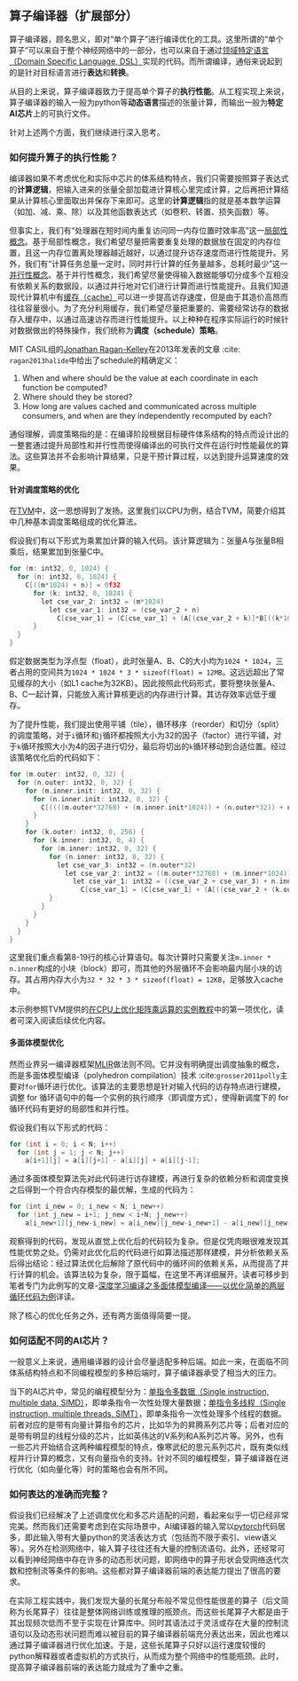 ## 算子编译器（扩展部分）

算子编译器，顾名思义，即对“单个算子”进行编译优化的工具。这里所谓的“单个算子”可以来自于整个神经网络中的一部分，也可以来自于通过[领域特定语言（Domain Specific Language, DSL）](https://en.wikipedia.org/wiki/Domain-specific_language)实现的代码。而所谓编译，通俗来说起到的是针对目标语言进行**表达**和**转换**。

从目的上来说，算子编译器致力于提高单个算子的**执行性能**。从工程实现上来说，算子编译器的输入一般为python等**动态语言**描述的张量计算，而输出一般为**特定AI芯片**上的可执行文件。

针对上述两个方面，我们继续进行深入思考。

### 如何提升算子的执行性能？

编译器如果不考虑优化和实际中芯片的体系结构特点，我们只需要按照算子表达式的**计算逻辑**，把输入进来的张量全部加载进计算核心里完成计算，之后再把计算结果从计算核心里面取出并保存下来即可。这里的**计算逻辑**指的就是基本数学运算（如加、减、乘、除）以及其他函数表达式（如卷积、转置、损失函数）等。

但事实上，我们有“处理器在短时间内重复访问同一内存位置时效率高”这一[局部性概念](https://en.wikipedia.org/wiki/Locality_of_reference)。基于局部性概念，我们希望尽量把需要重复处理的数据放在固定的内存位置，且这一内存位置离处理器越近越好，以通过提升访存速度而进行性能提升。另外，我们有“计算任务总量一定时，同时并行计算的任务量越多，总耗时最少”这一[并行性概念](https://en.wikipedia.org/wiki/Parallel_computing)。基于并行性概念，我们希望尽量使得输入数据能够切分成多个互相没有依赖关系的数据段，以通过并行地对它们进行计算而进行性能提升。且我们知道现代计算机中有[缓存（cache）](https://en.wikipedia.org/wiki/Cache_(computing))可以进一步提高访存速度，但是由于其造价高昂而往往容量很小。为了充分利用缓存，我们希望尽量把重要的、需要经常访存的数据存入缓存中，以通过高速访存而进行性能提升。以上种种在程序实际运行的时候针对数据做出的特殊操作，我们统称为**调度（schedule）策略**。

MIT CASIL组的[Jonathan Ragan-Kelley](http://people.csail.mit.edu/jrk/)在2013年发表的文章 :cite: `ragan2013halide`中给出了schedule的精确定义：

1. When and where should be the value at each coordinate in each function be computed?
2. Where should they be stored?
3. How long are values cached and communicated across multiple consumers, and when are they independently recomputed by each?

通俗理解，调度策略指的是：在编译阶段根据目标硬件体系结构的特点而设计出的一整套通过提升局部性和并行性而使得编译出的可执行文件在运行时性能最优的算法。这些算法并不会影响计算结果，只是干预计算过程，以达到提升运算速度的效果。

#### 针对调度策略的优化

在[TVM](https://github.com/apache/tvm)中，这一思想得到了发扬。这里我们以CPU为例，结合TVM，简要介绍其中几种基本调度策略组成的优化算法。

假设我们有以下形式为乘累加计算的输入代码。该计算逻辑为：张量A与张量B相乘后，结果累加到张量C中。

```c
for (m: int32, 0, 1024) {
  for (n: int32, 0, 1024) {
    C[((m*1024) + n)] = 0f32
      for (k: int32, 0, 1024) {
        let cse_var_2: int32 = (m*1024)
          let cse_var_1: int32 = (cse_var_2 + n)
            C[cse_var_1] = (C[cse_var_1] + (A[(cse_var_2 + k)]*B[((k*1024) + n)]))
      }
  }
}
```

假定数据类型为浮点型（float），此时张量A、B、C的大小均为`1024 * 1024`，三者占用的空间共为`1024 * 1024 * 3 * sizeof(float) = 12MB`。这远远超出了常见缓存的大小（如L1 cache为32KB）。因此按照此代码形式，要将整块张量A、B、C一起计算，只能放入离计算核更远的内存进行计算。其访存效率远低于缓存。

为了提升性能，我们提出使用平铺（tile），循环移序（reorder）和切分（split）的调度策略，对于`i`循环和`j`循环都按照大小为32的因子（factor）进行平铺，对于`k`循环按照大小为4的因子进行切分，最后将切出的`k`循环移动到合适位置。经过该策略优化后的代码如下：

```c
for (m.outer: int32, 0, 32) {
  for (n.outer: int32, 0, 32) {
    for (m.inner.init: int32, 0, 32) {
      for (n.inner.init: int32, 0, 32) {
        C[((((m.outer*32768) + (m.inner.init*1024)) + (n.outer*32)) + n.inner.init)] = 0f32
      }
    }
    for (k.outer: int32, 0, 256) {
      for (k.inner: int32, 0, 4) {
        for (m.inner: int32, 0, 32) {
          for (n.inner: int32, 0, 32) {
            let cse_var_3: int32 = (n.outer*32)
              let cse_var_2: int32 = ((m.outer*32768) + (m.inner*1024))
                let cse_var_1: int32 = ((cse_var_2 + cse_var_3) + n.inner)
                  C[cse_var_1] = (C[cse_var_1] + (A[((cse_var_2 + (k.outer*4)) + k.inner)]*B[((((k.outer*4096) + (k.inner*1024)) + cse_var_3) + n.inner)]))
          }
        }
      }
    }
  }
}
```

这里我们重点看第8-19行的核心计算语句。每次计算时只需要关注`m.inner * n.inner`构成的小块（block）即可，而其他的外层循环不会影响最内层小块的访存。其占用内存大小为`32 * 32 * 3 * sizeof(float) = 12KB`，足够放入cache中。

本示例参照TVM提供的[在CPU上优化矩阵乘运算的实例教程](https://tvm.apache.org/docs/how_to/optimize_operators/opt_gemm.html#)中的第一项优化，读者可深入阅读后续优化内容。

#### 多面体模型优化

然而业界另一编译器框架[MLIR](https://mlir.llvm.org/)做法则不同。它并没有明确提出调度抽象的概念，而是多面体模型编译（polyhedron compilation）技术 :cite:`grosser2011polly`主要对`for`循环进行优化。该算法的主要思想是针对输入代码的访存特点进行建模，调整 for 循环语句中的每一个实例的执行顺序（即调度方式），使得新调度下的 for 循环代码有更好的局部性和并行性。

假设我们有以下形式的代码：

```c
for (int i = 0; i < N; i++)
  for (int j = 1; j < N; j++)
    a[i+1][j] = a[i][j+1] - a[i][j] + a[i][j-1];
```

通过多面体模型算法先对此代码进行访存建模，再进行复杂的依赖分析和调度变换之后得到一个符合内存模型的最优解，生成的代码为：

```c
for (int i_new = 0; i_new < N; i_new++)
  for (int j_new = i+1; j_new < i+N; j_new++)
    a[i_new+1][j_new-i_new] = a[i_new][j_new-i_new+1] - a[i_new][j_new-i_new] + a[i_new][j_new-i_new-1];
```

观察得到的代码，发现从直觉上优化后的代码较为复杂。但是仅凭肉眼很难发现其性能优势之处。仍需对此优化后的代码进行如算法描述那样建模，并分析依赖关系后得出结论：经过算法优化后解除了原代码中的循环间的依赖关系，从而提高了并行计算的机会。该算法较为复杂，限于篇幅，在这里不再详细展开。读者可移步到笔者专门为此例写的文章-[深度学习编译之多面体模型编译——以优化简单的两层循环代码为例](https://zhuanlan.zhihu.com/p/376285976)详读。

除了核心的优化任务之外，还有两方面值得简要一提。

### 如何适配不同的AI芯片？

一般意义上来说，通用编译器的设计会尽量适配多种后端。如此一来，在面临不同体系结构特点和不同编程模型的多种后端时，算子编译器承受了相当大的压力。

当下的AI芯片中，常见的编程模型分为：[单指令多数据（Single instruction, multiple data, SIMD）](https://en.wikipedia.org/wiki/Single_instruction,_multiple_data)，即单条指令一次性处理大量数据；[单指令多线程（Single instruction, multiple threads, SIMT）](https://en.wikipedia.org/wiki/Single_instruction,_multiple_threads)，即单条指令一次性处理多个线程的数据。前者对应的是带有向量计算指令的芯片，比如华为的昇腾系列芯片等；后者对应的是带有明显的线程分级的芯片，比如英伟达的V系列和A系列芯片等。另外，也有一些芯片开始结合这两种编程模型的特点，像寒武纪的思元系列芯片，既有类似线程并行计算的概念，又有向量指令的支持。针对不同的编程模型，算子编译器在进行优化（如向量化等）时的策略也会有所不同。

### 如何表达的准确而完整？

假设我们已经解决了上述调度优化和多芯片适配的问题，看起来似乎一切已经非常完美。然而我们还需要考虑到在实际场景中，AI编译器的输入常以[pytorch](https://github.com/pytorch/pytorch)代码居多，即此输入带有大量python的灵活表达方式（包括而不限于索引、view语义等）。另外在检测网络中，输入算子往往还有大量的控制流语句。此外，还经常可以看到神经网络中存在许多的动态形状问题，即网络中的算子形状会受网络迭代次数和控制流等条件的影响。这些都对算子编译器前端的表达能力提出了很高的要求。

在实际工程实践中，我们发现大量的长尾分布般不常见但性能很差的算子（后文简称为长尾算子）往往是整体网络训练或推理的瓶颈点。而这些长尾算子大都是由于其出现频次低而不至于实现在计算库中。同时其语法过于灵活或存在大量的控制流语句以及动态形状问题而难以被目前的算子编译器前端充分表达出来，因此也难以通过算子编译器进行优化加速。于是，这些长尾算子只好以运行速度较慢的python解释器或者虚拟机的方式执行，从而成为整个网络中的性能瓶颈。此时，提高算子编译器前端的表达能力就成为了重中之重。
